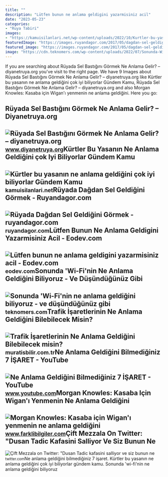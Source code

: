 ```yaml
---
title: ""
description: "Lütfen bunun ne anlama geldigini yazarmisiniz acil"
date: "2023-05-23"
categories:
- "Ruya Tabiri"
images:
- "https://kamuisilanlari.net/wp-content/uploads/2022/10/Kurtler-bu-yasanin-ne-anlama-geldigini-cok-iyi-biliyorlar-780x470.jpg"
featuredImage: "https://images.ruyandagor.com/2017/05/dagdan-sel-geldigini-gormek-2113.jpg"
featured_image: "https://images.ruyandagor.com/2017/05/dagdan-sel-geldigini-gormek-2113.jpg"
image: "https://cdn.teknomers.com/wp-content/uploads/2022/07/Sonunda-Wi-Finin-ne-anlama-geldigini-biliyoruz-ve-dusundugunuz-gibi.jpg"
---
```


If you are searching about Rüyada Sel Bastığını Görmek Ne Anlama Gelir? – diyanetruya.org you've visit to the right page. We have 9 Images about Rüyada Sel Bastığını Görmek Ne Anlama Gelir? – diyanetruya.org like Kürtler bu yasanın ne anlama geldiğini çok iyi biliyorlar Gündem Kamu, Rüyada Sel Bastığını Görmek Ne Anlama Gelir? – diyanetruya.org and also Morgan Knowles: Kasaba için Wigan'ı yenmenin ne anlama geldiğini. Here you go:

Rüyada Sel Bastığını Görmek Ne Anlama Gelir? – Diyanetruya.org
--------------------------------------------------------------

 ![Rüyada Sel Bastığını Görmek Ne Anlama Gelir? – diyanetruya.org](https://www.diyanetruya.org/wp-content/uploads/2021/04/ruyada-dagdan-sel-geldigini-gormek.jpg) <small>www.diyanetruya.org</small>Kürtler Bu Yasanın Ne Anlama Geldiğini çok Iyi Biliyorlar Gündem Kamu
---------------------------------------------------------------------

 ![Kürtler bu yasanın ne anlama geldiğini çok iyi biliyorlar Gündem Kamu](https://kamuisilanlari.net/wp-content/uploads/2022/10/Kurtler-bu-yasanin-ne-anlama-geldigini-cok-iyi-biliyorlar-780x470.jpg) <small>kamuisilanlari.net</small>Rüyada Dağdan Sel Geldiğini Görmek - Ruyandagor.com
---------------------------------------------------

 ![Rüyada Dağdan Sel Geldiğini Görmek - ruyandagor.com](https://images.ruyandagor.com/2017/05/dagdan-sel-geldigini-gormek-2113.jpg) <small>ruyandagor.com</small>Lütfen Bunun Ne Anlama Geldigini Yazarmisiniz Acil - Eodev.com
--------------------------------------------------------------

 ![Lütfen bunun ne anlama geldigini yazarmisiniz acil - Eodev.com](https://tr-static.eodev.com/files/d54/e9f50b564574a41a9ccdec1a49a5e5b2.jpg) <small>eodev.com</small>Sonunda 'Wi-Fi'nin Ne Anlama Geldiğini Biliyoruz - Ve Düşündüğünüz Gibi
-----------------------------------------------------------------------

 ![Sonunda 'Wi-Fi'nin ne anlama geldiğini biliyoruz - ve düşündüğünüz gibi](https://cdn.teknomers.com/wp-content/uploads/2022/07/Sonunda-Wi-Finin-ne-anlama-geldigini-biliyoruz-ve-dusundugunuz-gibi.jpg) <small>teknomers.com</small>Trafik İşaretlerinin Ne Anlama Geldiğini Bilebilecek Misin?
-----------------------------------------------------------

 ![Trafik İşaretlerinin Ne Anlama Geldiğini Bilebilecek misin?](https://muratisbilir.com.tr/wp-content/uploads/2022/01/trafik-isaretlerinin-ne-anlama-geldigini-bilebilecek-misin-leduAidR.jpg) <small>muratisbilir.com.tr</small>Ne Anlama Geldiğini Bilmediğiniz 7 İŞARET - YouTube
---------------------------------------------------

 ![Ne Anlama Geldiğini Bilmediğiniz 7 İŞARET - YouTube](https://i.ytimg.com/vi/mQny46lcuI0/maxresdefault.jpg) <small>www.youtube.com</small>Morgan Knowles: Kasaba Için Wigan'ı Yenmenin Ne Anlama Geldiğini
----------------------------------------------------------------

 ![Morgan Knowles: Kasaba için Wigan'ı yenmenin ne anlama geldiğini](https://www.farklibilgiler.com/wp-content/uploads/2022/08/Morgan-Knowles-Kasaba-icin-Wigani-yenmenin-ne-anlama-geldigini-biliyoruz.jpg) <small>www.farklibilgiler.com</small>Çift Mezzala On Twitter: "Dusan Tadic Kafasini Salliyor Ve Siz Bunun Ne
-----------------------------------------------------------------------

 ![Çift Mezzala on Twitter: "Dusan Tadic kafasini salliyor ve siz bunun ne](https://pbs.twimg.com/media/F1IqO8IWIAAirYo.jpg) <small>twitter.com</small>Ne anlama geldiğini bilmediğiniz 7 i̇şaret. Kürtler bu yasanın ne anlama geldiğini çok iyi biliyorlar gündem kamu. Sonunda 'wi-fi'nin ne anlama geldiğini biliyoruz
